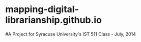 mapping-digital-librarianship.github.io
=======================================

#A Project for Syracuse University's IST 511 Class - July, 2014